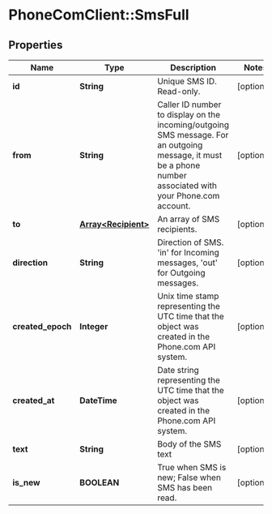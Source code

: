 # PhoneComClient::SmsFull

## Properties
Name | Type | Description | Notes
------------ | ------------- | ------------- | -------------
**id** | **String** | Unique SMS ID. Read-only. | [optional]
**from** | **String** | Caller ID number to display on the incoming/outgoing SMS message. For an outgoing message, it must be a phone number associated with your Phone.com account. | [optional]
**to** | [**Array&lt;Recipient&gt;**](Recipient.md) | An array of SMS recipients. | [optional]
**direction** | **String** | Direction of SMS. &#39;in&#39; for Incoming messages, &#39;out&#39; for Outgoing messages. | [optional]
**created_epoch** | **Integer** | Unix time stamp representing the UTC time that the object was created in the Phone.com API system. | [optional]
**created_at** | **DateTime** | Date string representing the UTC time that the object was created in the Phone.com API system. | [optional]
**text** | **String** | Body of the SMS text | [optional]
**is_new** | **BOOLEAN** | True when SMS is new; False when SMS has been read. | [optional]


